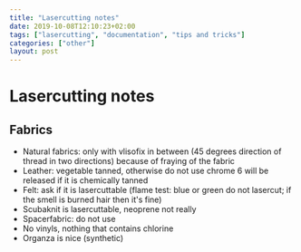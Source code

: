 ```yaml
---
title: "Lasercutting notes"
date: 2019-10-08T12:10:23+02:00
tags: ["lasercutting", "documentation", "tips and tricks"]
categories: ["other"]
layout: post
---
```

# Lasercutting notes

## Fabrics
- Natural fabrics: only with vlisofix in between (45 degrees direction of thread in two directions) because of fraying of the fabric
- Leather: vegetable tanned, otherwise do not use chrome 6 will be released if it is chemically tanned
- Felt: ask if it is lasercuttable (flame test: blue or green do not lasercut; if the smell is burned hair then it's fine)
- Scubaknit is lasercuttable, neoprene not really
- Spacerfabric: do not use
- No vinyls, nothing that contains chlorine
- Organza is nice (synthetic)

